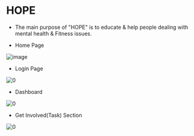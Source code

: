 # HOPE
- The main purpose of "HOPE" is to
educate & help people dealing with
mental health & Fitness issues.


- Home Page

![image](https://user-images.githubusercontent.com/30564975/186669805-77d05312-4e45-4df0-87f0-6957790c1cd0.png)



- Login Page

![0](https://user-images.githubusercontent.com/30564975/186435269-51d093cf-26b1-40d0-8b85-4631d744584b.png)


- Dashboard

![0](https://user-images.githubusercontent.com/30564975/186435424-29228ae2-0e96-4493-b69a-6b2f97553904.png)


- Get Involved(Task) Section

![0](https://user-images.githubusercontent.com/30564975/186435654-894d20f3-b703-4e34-a4be-7e2a2b85eb65.png)
